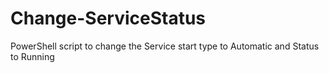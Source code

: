 # Change-ServiceStatus
PowerShell script to change the Service start type to Automatic and Status to Running

